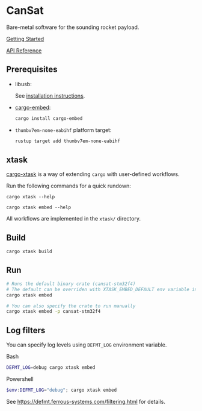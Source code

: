# CanSat
Bare-metal software for the sounding rocket payload.

[Getting Started](https://grupacosmo.github.io/cansat/getting-started/index.html)

[API Reference](https://grupacosmo.github.io/cansat/api/cansat_stm32f4/index.html)

## Prerequisites
* libusb:

    See [installation instructions](https://github.com/probe-rs/probe-rs/tree/master/cargo-embed#prerequisites).

* [cargo-embed](https://github.com/probe-rs/cargo-embed):

    ```bash
    cargo install cargo-embed
    ```

* `thumbv7em-none-eabihf` platform target:

    ```bash
    rustup target add thumbv7em-none-eabihf
    ```

## xtask
[cargo-xtask](https://github.com/matklad/cargo-xtask) is a way of extending `cargo` with user-defined workflows.

Run the following commands for a quick rundown:
```
cargo xtask --help

cargo xtask embed --help
```

All workflows are implemented in the `xtask/` directory.

## Build
```
cargo xtask build
```

## Run
```bash
# Runs the default binary crate (cansat-stm32f4)
# The default can be overriden with XTASK_EMBED_DEFAULT env variable in .cargo/config.toml
cargo xtask embed

# You can also specify the crate to run manually
cargo xtask embed -p cansat-stm32f4
```

## Log filters
You can specify log levels using `DEFMT_LOG` environment variable.

Bash
```bash
DEFMT_LOG=debug cargo xtask embed
```

Powershell
```powershell
$env:DEFMT_LOG="debug"; cargo xtask embed
```
See https://defmt.ferrous-systems.com/filtering.html for details.
